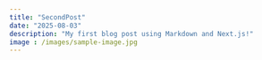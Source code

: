 ```yaml
---
title: "SecondPost"
date: "2025-08-03"
description: "My first blog post using Markdown and Next.js!"
image : /images/sample-image.jpg
---
```



